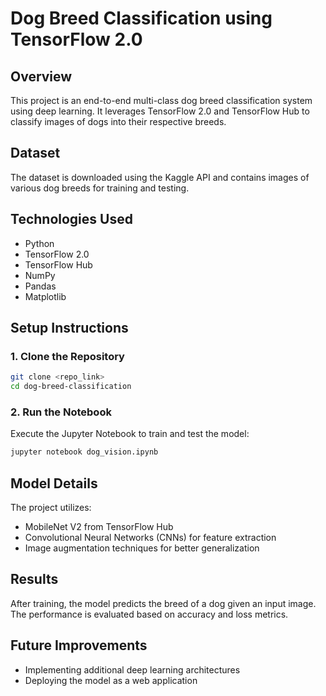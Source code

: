 # Dog Breed Classification using TensorFlow 2.0

## Overview
This project is an end-to-end multi-class dog breed classification system using deep learning. It leverages TensorFlow 2.0 and TensorFlow Hub to classify images of dogs into their respective breeds.

## Dataset
The dataset is downloaded using the Kaggle API and contains images of various dog breeds for training and testing.

## Technologies Used
- Python
- TensorFlow 2.0
- TensorFlow Hub
- NumPy
- Pandas
- Matplotlib

## Setup Instructions
### 1. Clone the Repository
```bash
git clone <repo_link>
cd dog-breed-classification
```
### 2. Run the Notebook
Execute the Jupyter Notebook to train and test the model:
```bash
jupyter notebook dog_vision.ipynb
```

## Model Details
The project utilizes:
- MobileNet V2 from TensorFlow Hub
- Convolutional Neural Networks (CNNs) for feature extraction
- Image augmentation techniques for better generalization

## Results
After training, the model predicts the breed of a dog given an input image. The performance is evaluated based on accuracy and loss metrics.

## Future Improvements
- Implementing additional deep learning architectures
- Deploying the model as a web application

